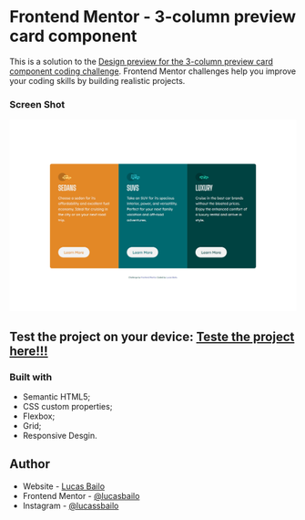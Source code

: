 # Frontend Mentor - 3-column preview card component

This is a solution to the [Design preview for the 3-column preview card component coding challenge](https://www.frontendmentor.io/challenges/3column-preview-card-component-pH92eAR2-). Frontend Mentor challenges help you improve your coding skills by building realistic projects.



### Screen Shot

![](./screenShot.png)

## Test the project on your device: [Teste the project here!!!](https://3-column-preview-card-theta-pied.vercel.app/)

### Built with

- Semantic HTML5;
- CSS custom properties;
- Flexbox;
- Grid;
- Responsive Desgin.

## Author

- Website - [Lucas Bailo](https://github.com/lucasbailo)
- Frontend Mentor - [@lucasbailo](https://www.frontendmentor.io/profile/lucasbailo)
- Instagram - [@lucassbailo](https://www.instagram.com/lucassbailo/)